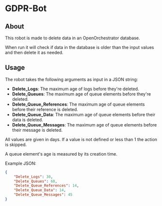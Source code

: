 # GDPR-Bot

## About

This robot is made to delete data in an OpenOrchestrator database.

When run it will check if data in the database is older than the input values and then
delete it as needed.

## Usage

The robot takes the following arguments as input in a JSON string:

- **Delete_Logs**: The maximum age of logs before they're deleted.
- **Delete_Queues**: The maximum age of queue elements before they're deleted.
- **Delete_Queue_References**: The maximum age of queue elements before their reference is deleted.
- **Delete_Queue_Data**: The maximum age of queue elements before their data is deleted.
- **Delete_Queue_Messages**: The maximum age of queue elements before their message is deleted.

All values are given in days.
If a value is not defined or less than 1 the action is skipped.

A queue element's age is measured by its creation time.

Example JSON:

```json
{
    "Delete_Logs": 30,
    "Delete_Queues": 60,
    "Delete_Queue_References": 14,
    "Delete_Queue_Data": 14,
    "Delete_Queue_Messages": 45
}
```
